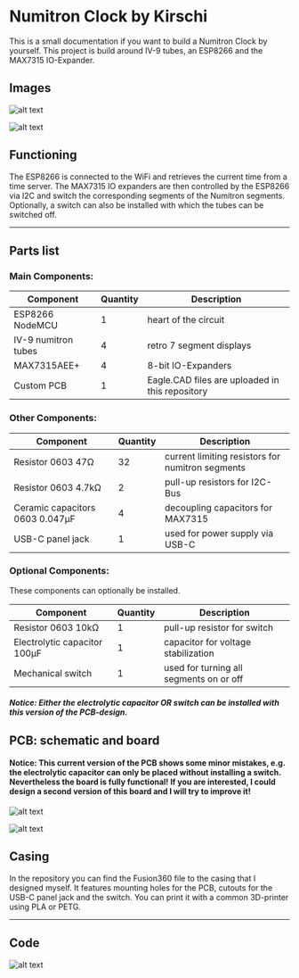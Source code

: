 # Numitron Clock by Kirschi

This is a small documentation if you want to build a Numitron Clock by yourself. This project is build around IV-9 tubes, an ESP8266 and the MAX7315 IO-Expander.

## Images

![alt text](https://i.imgur.com/WxeO8AT.jpeg)

![alt text](https://i.imgur.com/QRNSPmU.jpeg)

## Functioning

The ESP8266 is connected to the WiFi and retrieves the current time from a time server. The MAX7315 IO expanders are then controlled by the ESP8266 via I2C and switch the corresponding segments of the Numitron segments.
Optionally, a switch can also be installed with which the tubes can be switched off.

------

## Parts list

### Main Components:

                   
Component  | Quantity | Description |
------------- | ------------- | ------------- |
ESP8266 NodeMCU  | 1 | heart of the circuit |
IV-9 numitron tubes | 4 | retro 7 segment displays |
MAX7315AEE+ | 4 | 8-bit IO-Expanders |
Custom PCB | 1 | Eagle.CAD files are uploaded in this repository |

### Other Components:

                    
| Component  | Quantity | Description |
| ------------- | ------------- | ------------- | 
| Resistor 0603 47Ω  | 32  | current limiting resistors for numitron segments |
| Resistor 0603 4.7kΩ  | 2  | pull-up resistors for I2C-Bus |
| Ceramic capacitors  0603 0.047µF  | 4  | decoupling capacitors for MAX7315 |
| USB-C panel jack  | 1  | used for power supply via USB-C |
                    
### Optional Components:
These components can optionally be installed.

| Component  | Quantity | Description |
| ------------- | ------------- | ------------- |
| Resistor 0603 10kΩ  | 1 | pull-up resistor for switch |
| Electrolytic capacitor 100µF   | 1  | capacitor for voltage stabilization |
| Mechanical switch  | 1  | used for turning all segments on or off |

##### Notice: Either the electrolytic capacitor OR switch can be installed with this version of the PCB-design.

## PCB: schematic and board

#### Notice: This current version of the PCB shows some minor mistakes, e.g. the electrolytic capacitor can only be placed without installing a switch. Nevertheless the board is fully functional! If you are interested, I could design a second version of this board and I will try to improve it!

![alt text](https://i.imgur.com/8OrW7NU.jpeg)

![alt text](https://i.imgur.com/ZAZqbi8.jpeg)

## Casing

In the repository you can find the Fusion360 file to the casing that I designed myself. It features mounting holes for the PCB, cutouts for the USB-C panel jack and the switch. You can print it with a common 3D-printer using PLA or PETG.

------
## Code
![alt text](https://i.imgur.com/cIVGxHw.png)


